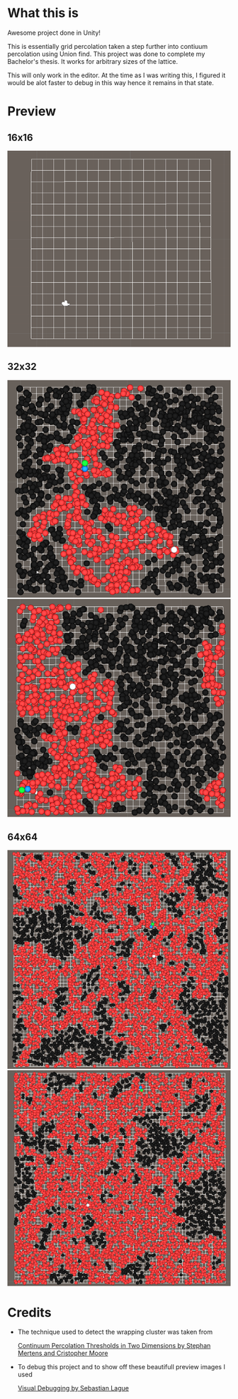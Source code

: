 # What this is

Awesome project done in Unity!

This is essentially grid percolation taken a step further into contiuum percolation using Union find. This project was done to complete my Bachelor's thesis. It works for arbitrary sizes of the lattice.

This will only work in the editor. At the time as I was writing this, I figured it would be alot faster to debug in this way hence it remains in that state.

# Preview

## 16x16

![alt text](./Preview/16x16.gif)

## 32x32

![alt text](./Preview/32x321.png)
![alt text](./Preview/32x322.png)

## 64x64

![alt text](./Preview/64x641.png)
![alt text](./Preview/64x642.png)

# Credits

 
- The technique used to detect the wrapping cluster was taken from 

    [Continuum Percolation Thresholds in Two Dimensions by Stephan Mertens and Cristopher Moore](https://arxiv.org/abs/1209.4936)

- To debug this project and to show off these beautifull preview images I used

    [Visual Debugging by Sebastian Lague](https://github.com/SebLague/Visual-Debug)
